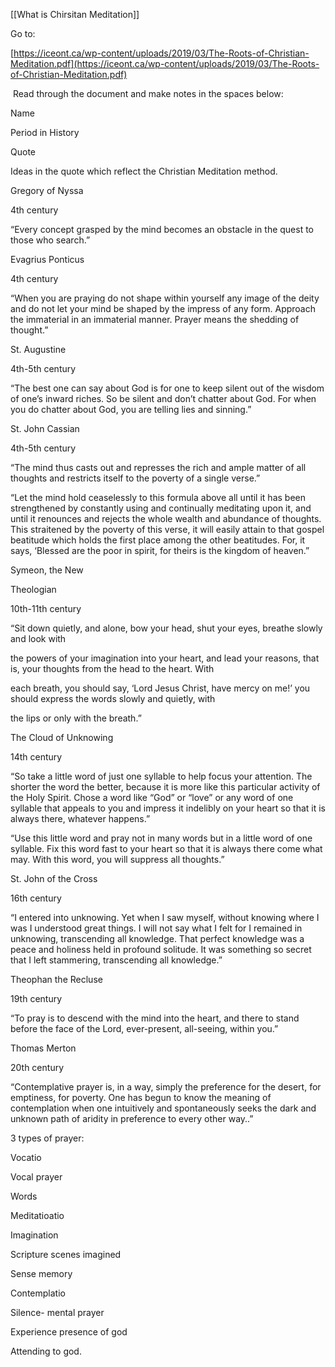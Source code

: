 [[What is Chirsitan Meditation]]

Go to:

[https://iceont.ca/wp-content/uploads/2019/03/The-Roots-of-Christian-Meditation.pdf](https://iceont.ca/wp-content/uploads/2019/03/The-Roots-of-Christian-Meditation.pdf)

 Read through the document and make notes in the spaces below:

Name

Period in History

Quote

Ideas in the quote which reflect the Christian Meditation method.

Gregory of Nyssa

4th century

“Every concept grasped by the mind becomes an obstacle in the quest to those who search.”

Evagrius Ponticus

4th century

“When you are praying do not shape within yourself any image of the deity and do not let your mind be shaped by the impress of any form. Approach the immaterial in an immaterial manner. Prayer means the shedding of thought.”

St. Augustine

4th-5th century

“The best one can say about God is for one to keep silent out of the wisdom of one’s inward riches. So be silent and don’t chatter about God. For when you do chatter about God, you are telling lies and sinning.”

St. John Cassian

4th-5th century

“The mind thus casts out and represses the rich and ample matter of all thoughts and restricts itself to the poverty of a single verse.”

“Let the mind hold ceaselessly to this formula above all until it has been strengthened by constantly using and continually meditating upon it, and until it renounces and rejects the whole wealth and abundance of thoughts. This straitened by the poverty of this verse, it will easily attain to that gospel beatitude which holds the first place among the other beatitudes. For, it says, ‘Blessed are the poor in spirit, for theirs is the kingdom of heaven.”

Symeon, the New

Theologian

10th-11th century

“Sit down quietly, and alone, bow your head, shut your eyes, breathe slowly and look with

the powers of your imagination into your heart, and lead your reasons, that is, your thoughts from the head to the heart. With

each breath, you should say, ‘Lord Jesus Christ, have mercy on me!’ you should express the words slowly and quietly, with

the lips or only with the breath.”

The Cloud of Unknowing

14th century

“So take a little word of just one syllable to help focus your attention. The shorter the word the better, because it is more like this particular activity of the Holy Spirit. Chose a word like “God” or “love” or any word of one syllable that appeals to you and impress it indelibly on your heart so that it is always there, whatever happens.”

“Use this little word and pray not in many words but in a little word of one syllable. Fix this word fast to your heart so that it is always there come what may. With this word, you will suppress all thoughts.”

St. John of the Cross

16th century

“I entered into unknowing. Yet when I saw myself, without knowing where I was I understood great things. I will not say what I felt for I remained in unknowing, transcending all knowledge. That perfect knowledge was a peace and holiness held in profound solitude. It was something so secret that I left stammering, transcending all knowledge.”

Theophan the Recluse

19th century

“To pray is to descend with the mind into the heart, and there to stand before the face of the Lord, ever-present, all-seeing, within you.”

Thomas Merton

20th century

“Contemplative prayer is, in a way, simply the preference for the desert, for emptiness, for poverty. One has begun to know the meaning of contemplation when one intuitively and spontaneously seeks the dark and unknown path of aridity in preference to every other way..”

3 types of prayer:

Vocatio

Vocal prayer

Words

Meditatioatio

Imagination

Scripture scenes imagined

Sense memory

Contemplatio

Silence- mental prayer

Experience presence of god

Attending to god.